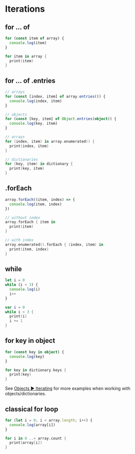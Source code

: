 # Iterations

## for ... of

```ts
for (const item of array) {
  console.log(item)
}
```

```swift
for item in array {
  print(item)
}
```

## for ... of .entries

```ts
// arrays
for (const [index, item] of array.entries()) {
  console.log(index, item)
}

// objects
for (const [key, item] of Object.entries(object)) {
  console.log(key, item)
}
```

```swift
// arrays
for (index, item) in array.enumerated() {
  print(index, item)
}

// dictionaries
for (key, item) in dictionary {
  print(key, item)
}
```

## .forEach

```ts
array.forEach((item, index) => {
  console.log(item, index)
})
```

```swift
// without index
array.forEach { item in
  print(item)
}

// with index
array.enumerated().forEach { (index, item) in
  print(item, index)
}
```

## while

```ts
let i = 0
while (i < 3) {
  console.log(i)
  i++
}
```

```swift
var i = 0
while i < 3 {
  print(i)
  i += 1
}
```

## for key in object

```ts
for (const key in object) {
  console.log(key)
}
```

```swift
for key in dictionary.keys {
  print(key)
}
```

See [Objects ▶ Iterating](/objects.html#iterating-over-keys-values-entries) for more examples when working with objects/dictionaries.

## classical for loop

```ts
for (let i = 0; i < array.length; i++) {
  console.log(array[i])
}
```

```swift
for i in 0 ..< array.count {
  print(array[i])
}
```
